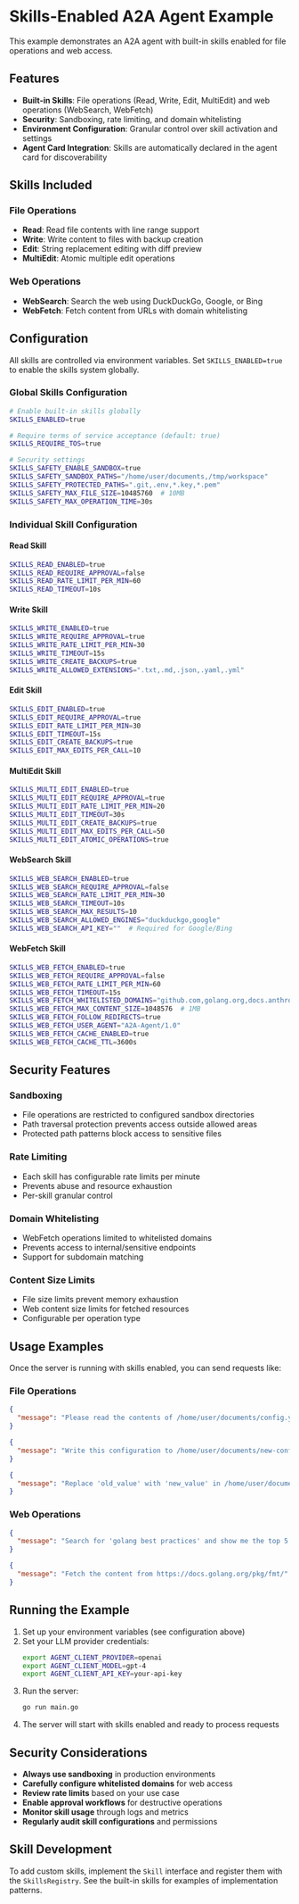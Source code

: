 # Skills-Enabled A2A Agent Example

This example demonstrates an A2A agent with built-in skills enabled for file operations and web access.

## Features

- **Built-in Skills**: File operations (Read, Write, Edit, MultiEdit) and web operations (WebSearch, WebFetch)
- **Security**: Sandboxing, rate limiting, and domain whitelisting
- **Environment Configuration**: Granular control over skill activation and settings
- **Agent Card Integration**: Skills are automatically declared in the agent card for discoverability

## Skills Included

### File Operations

- **Read**: Read file contents with line range support
- **Write**: Write content to files with backup creation
- **Edit**: String replacement editing with diff preview
- **MultiEdit**: Atomic multiple edit operations

### Web Operations

- **WebSearch**: Search the web using DuckDuckGo, Google, or Bing
- **WebFetch**: Fetch content from URLs with domain whitelisting

## Configuration

All skills are controlled via environment variables. Set `SKILLS_ENABLED=true` to enable the skills system globally.

### Global Skills Configuration

```bash
# Enable built-in skills globally
SKILLS_ENABLED=true

# Require terms of service acceptance (default: true)
SKILLS_REQUIRE_TOS=true

# Security settings
SKILLS_SAFETY_ENABLE_SANDBOX=true
SKILLS_SAFETY_SANDBOX_PATHS="/home/user/documents,/tmp/workspace"
SKILLS_SAFETY_PROTECTED_PATHS=".git,.env,*.key,*.pem"
SKILLS_SAFETY_MAX_FILE_SIZE=10485760  # 10MB
SKILLS_SAFETY_MAX_OPERATION_TIME=30s
```

### Individual Skill Configuration

#### Read Skill

```bash
SKILLS_READ_ENABLED=true
SKILLS_READ_REQUIRE_APPROVAL=false
SKILLS_READ_RATE_LIMIT_PER_MIN=60
SKILLS_READ_TIMEOUT=10s
```

#### Write Skill

```bash
SKILLS_WRITE_ENABLED=true
SKILLS_WRITE_REQUIRE_APPROVAL=true
SKILLS_WRITE_RATE_LIMIT_PER_MIN=30
SKILLS_WRITE_TIMEOUT=15s
SKILLS_WRITE_CREATE_BACKUPS=true
SKILLS_WRITE_ALLOWED_EXTENSIONS=".txt,.md,.json,.yaml,.yml"
```

#### Edit Skill

```bash
SKILLS_EDIT_ENABLED=true
SKILLS_EDIT_REQUIRE_APPROVAL=true
SKILLS_EDIT_RATE_LIMIT_PER_MIN=30
SKILLS_EDIT_TIMEOUT=15s
SKILLS_EDIT_CREATE_BACKUPS=true
SKILLS_EDIT_MAX_EDITS_PER_CALL=10
```

#### MultiEdit Skill

```bash
SKILLS_MULTI_EDIT_ENABLED=true
SKILLS_MULTI_EDIT_REQUIRE_APPROVAL=true
SKILLS_MULTI_EDIT_RATE_LIMIT_PER_MIN=20
SKILLS_MULTI_EDIT_TIMEOUT=30s
SKILLS_MULTI_EDIT_CREATE_BACKUPS=true
SKILLS_MULTI_EDIT_MAX_EDITS_PER_CALL=50
SKILLS_MULTI_EDIT_ATOMIC_OPERATIONS=true
```

#### WebSearch Skill

```bash
SKILLS_WEB_SEARCH_ENABLED=true
SKILLS_WEB_SEARCH_REQUIRE_APPROVAL=false
SKILLS_WEB_SEARCH_RATE_LIMIT_PER_MIN=30
SKILLS_WEB_SEARCH_TIMEOUT=10s
SKILLS_WEB_SEARCH_MAX_RESULTS=10
SKILLS_WEB_SEARCH_ALLOWED_ENGINES="duckduckgo,google"
SKILLS_WEB_SEARCH_API_KEY=""  # Required for Google/Bing
```

#### WebFetch Skill

```bash
SKILLS_WEB_FETCH_ENABLED=true
SKILLS_WEB_FETCH_REQUIRE_APPROVAL=false
SKILLS_WEB_FETCH_RATE_LIMIT_PER_MIN=60
SKILLS_WEB_FETCH_TIMEOUT=15s
SKILLS_WEB_FETCH_WHITELISTED_DOMAINS="github.com,golang.org,docs.anthropic.com"
SKILLS_WEB_FETCH_MAX_CONTENT_SIZE=1048576  # 1MB
SKILLS_WEB_FETCH_FOLLOW_REDIRECTS=true
SKILLS_WEB_FETCH_USER_AGENT="A2A-Agent/1.0"
SKILLS_WEB_FETCH_CACHE_ENABLED=true
SKILLS_WEB_FETCH_CACHE_TTL=3600s
```

## Security Features

### Sandboxing

- File operations are restricted to configured sandbox directories
- Path traversal protection prevents access outside allowed areas
- Protected path patterns block access to sensitive files

### Rate Limiting

- Each skill has configurable rate limits per minute
- Prevents abuse and resource exhaustion
- Per-skill granular control

### Domain Whitelisting

- WebFetch operations limited to whitelisted domains
- Prevents access to internal/sensitive endpoints
- Support for subdomain matching

### Content Size Limits

- File size limits prevent memory exhaustion
- Web content size limits for fetched resources
- Configurable per operation type

## Usage Examples

Once the server is running with skills enabled, you can send requests like:

### File Operations

```json
{
  "message": "Please read the contents of /home/user/documents/config.yaml"
}
```

```json
{
  "message": "Write this configuration to /home/user/documents/new-config.yaml: \napi_key: secret\nport: 8080"
}
```

```json
{
  "message": "Replace 'old_value' with 'new_value' in /home/user/documents/config.yaml"
}
```

### Web Operations

```json
{
  "message": "Search for 'golang best practices' and show me the top 5 results"
}
```

```json
{
  "message": "Fetch the content from https://docs.golang.org/pkg/fmt/"
}
```

## Running the Example

1. Set up your environment variables (see configuration above)
2. Set your LLM provider credentials:
   ```bash
   export AGENT_CLIENT_PROVIDER=openai
   export AGENT_CLIENT_MODEL=gpt-4
   export AGENT_CLIENT_API_KEY=your-api-key
   ```
3. Run the server:
   ```bash
   go run main.go
   ```
4. The server will start with skills enabled and ready to process requests

## Security Considerations

- **Always use sandboxing** in production environments
- **Carefully configure whitelisted domains** for web access
- **Review rate limits** based on your use case
- **Enable approval workflows** for destructive operations
- **Monitor skill usage** through logs and metrics
- **Regularly audit skill configurations** and permissions

## Skill Development

To add custom skills, implement the `Skill` interface and register them with the `SkillsRegistry`. See the built-in skills for examples of implementation patterns.
